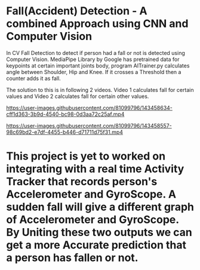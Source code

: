 # Fall(Accident) Detection - A combined Approach using CNN and Computer Vision

In CV Fall Detection to detect if person had a fall or not is detected using Computer Vision. MediaPipe Library by Google has pretrained data for keypoints at certain important joints body, program AITrainer.py calculates angle between Shoulder, Hip and Knee. If it crosses a Threshold then a counter adds it as fall. 

The solution to this is in following 2 videos. Video 1 calculates fall for certain values and Video 2 calculates fall for certain other values.


https://user-images.githubusercontent.com/81099796/143458634-cff1d363-3b9d-4540-bc98-0d3aa72c25af.mp4


https://user-images.githubusercontent.com/81099796/143458557-98c69bd2-e7df-4455-b446-d71711d75f31.mp4

# This project is yet to worked on integrating with a real time Activity Tracker that records person's Accelerometer and GyroScope. A sudden fall will give a different graph of Accelerometer and GyroScope. By Uniting these two outputs we can get a more Accurate prediction that a person has fallen or not.
